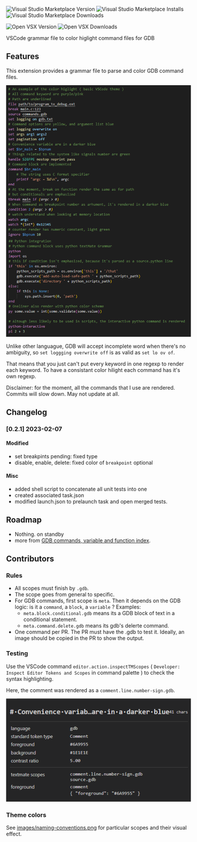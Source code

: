![Visual Studio Marketplace Version](https://img.shields.io/visual-studio-marketplace/v/pierre-payen.gdb-syntax?label=VS%20Marketplace)
![Visual Studio Marketplace Installs](https://img.shields.io/visual-studio-marketplace/i/pierre-payen.gdb-syntax)
![Visual Studio Marketplace Downloads](https://img.shields.io/visual-studio-marketplace/d/pierre-payen.gdb-syntax)

![Open VSX Version](https://img.shields.io/open-vsx/v/pierre-payen/gdb-syntax?label=Open%20VSX)
![Open VSX Downloads](https://img.shields.io/open-vsx/dt/pierre-payen/gdb-syntax)

VSCode grammar file to color higlight command files for GDB

## Features

This extension provides a grammar file to parse and color GDB command files.

![Color highlight](images/basic.png)

Unlike other languague, GDB will accept incomplete word when there's no ambiguity, 
so `set loggging overwrite off` is as valid as `set lo ov of`.

That means that you just can't put every keyword in one regexp to render each keyword.
To have a consistant color hilight each command has it's own regexp.

Disclaimer: for the moment, all the commands that I use are rendered.
Commits will slow down. May not update at all.

## Changelog

### [0.2.1] 2023-02-07
#### Modified
 * set breakpints pending: fixed type
 * disable, enable, delete: fixed color of `breakpoint` optional
#### Misc
 * added shell script to concatenate all unit tests into one
 * created associated task.json
 * modified launch.json to prelaunch task and open merged tests.

## Roadmap
 * Nothing. on standby
 * more from [GDB commands, variable and function index](https://sourceware.org/gdb/onlinedocs/gdb/Command-and-Variable-Index.html).

## Contributors
### Rules
* All scopes must finish by `.gdb`.
* The scope goes from general to specific.
* For GDB commands, first scope is  `meta`. Then it depends on the GDB logic: is it a `command`, a `block`, a `variable` ? Examples:
    * `meta.block.conditional.gdb` means its a GDB block of text in a conditional statement.
    * `meta.command.delete.gdb` means its gdb's delerte command.
* One command per PR. The PR must have the .gdb to test it. Ideally, an image should be copied in the PR to show the output.

### Testing
Use the VSCode command `editor.action.inspectTMScopes` ( `Developer: Inspect Editor Tokens and Scopes` in command palette ) to check the syntax highlighting.

Here, the comment was rendered as a `comment.line.number-sign.gdb`.

![scope-example](images/scope-info.png)

### Theme colors
See [images/naming-conventions.png](images/naming-conventions.png) for particular scopes and their visual effect.
